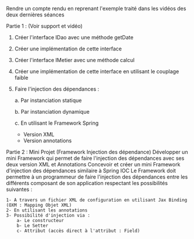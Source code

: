 Rendre un compte rendu en reprenant l'exemple traité dans les vidéos des deux dernières séances

Partie 1 : (Voir support et vidéo)
1. Créer l'interface IDao avec une méthode getDate
2. Créer une implémentation de cette interface
3. Créer l'interface IMetier avec une méthode calcul
4. Créer une implémentation de cette interface en utilisant le couplage faible
5. Faire l'injection des dépendances :

   a. Par instanciation statique

   b. Par instanciation dynamique

   c. En utilisant le Framework Spring
   - Version XML
   - Version annotations
   
Partie 2 : Mini Projet (Framework Injection des dépendance)
   Développer un mini Framework qui permet de faire l'injection des dépendances avec ses deux version XML et Annotations
   Concevoir et créer un mini Framework d'injection des dépendances similaire à Spring IOC
   Le Framework doit permettre à un programmeur de faire l'injection des dépendances entre les différents composant de son application respectant les possibilités suivantes :
   
    1- A travers un fichier XML de configuration en utilisant Jax Binding (OXM : Mapping Objet XML)
    2- En utilisant les annotations
    3- Possibilité d'injection via :
        a- Le constructeur
        b- Le Setter
        c- Attribut (accès direct à l'attribut : Field)